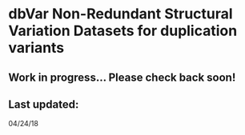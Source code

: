 # dbVar Non-Redundant Structural Variation Datasets for duplication variants

## ****Work in progress... Please check back soon!****

## Last updated:
04/24/18
